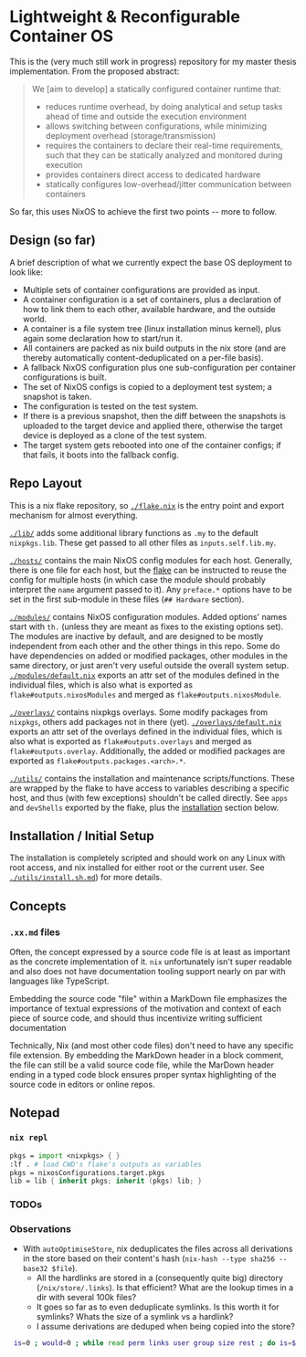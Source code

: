 
# Lightweight & Reconfigurable Container OS

This is the (very much still work in progress) repository for my master thesis implementation.
From the proposed abstract:

> We [aim to develop] a statically configured container runtime that:
> * reduces runtime overhead, by doing analytical and setup tasks ahead of time and outside the execution environment
> * allows switching between configurations, while minimizing deployment overhead (storage/transmission)
> * requires the containers to declare their real-time requirements, such that they can be statically analyzed and monitored during execution
> * provides containers direct access to dedicated hardware
> * statically configures low-overhead/jitter communication between containers

So far, this uses NixOS to achieve the first two points -- more to follow.


## Design (so far)

A brief description of what we currently expect the base OS deployment to look like:

* Multiple sets of container configurations are provided as input.
* A container configuration is a set of containers, plus a declaration of how to link them to each other, available hardware, and the outside world.
* A container is a file system tree (linux installation minus kernel), plus again some declaration how to start/run it.
* All containers are packed as nix build outputs in the nix store (and are thereby automatically content-deduplicated on a per-file basis).
* A fallback NixOS configuration plus one sub-configuration per container configurations is built.
* The set of NixOS configs is copied to a deployment test system; a snapshot is taken.
* The configuration is tested on the test system.
* If there is a previous snapshot, then the diff between the snapshots is uploaded to the target device and applied there, otherwise the target device is deployed as a clone of the test system.
* The target system gets rebooted into one of the container configs; if that fails, it boots into the fallback config.


## Repo Layout

This is a nix flake repository, so [`./flake.nix`](./flake.nix) is the entry point and export mechanism for almost everything.

[`./lib/`](./lib/) adds some additional library functions as `.my` to the default `nixpkgs.lib`. These get passed to all other files as `inputs.self.lib.my`.

[`./hosts/`](./hosts/) contains the main NixOS config modules for each host. Generally, there is one file for each host, but the [flake](./flake.nix) can be instructed to reuse the config for multiple hosts (in which case the module should probably interpret the `name` argument passed to it).
Any `preface.*` options have to be set in the first sub-module in these files (`## Hardware` section).

[`./modules/`](./modules/) contains NixOS configuration modules. Added options' names start with `th.` (unless they are meant as fixes to the existing options set).
The modules are inactive by default, and are designed to be mostly independent from each other and the other things in this repo. Some do have dependencies on added or modified packages, other modules in the same directory, or just aren't very useful outside the overall system setup.
[`./modules/default.nix`](./modules/default.nix) exports an attr set of the modules defined in the individual files, which is also what is exported as `flake#outputs.nixosModules` and merged as `flake#outputs.nixosModule`.

[`./overlays/`](./overlays/) contains nixpkgs overlays. Some modify packages from `nixpkgs`, others add packages not in there (yet).
[`./overlays/default.nix`](./overlays/default.nix) exports an attr set of the overlays defined in the individual files, which is also what is exported as `flake#outputs.overlays` and merged as `flake#outputs.overlay`. Additionally, the added or modified packages are exported as `flake#outputs.packages.<arch>.*`.

[`./utils/`](./utils/) contains the installation and maintenance scripts/functions. These are wrapped by the flake to have access to variables describing a specific host, and thus (with few exceptions) shouldn't be called directly.
See `apps` and `devShells` exported by the flake, plus the [installation](#installation--initial-setup) section below.


## Installation / Initial Setup

The installation is completely scripted and should work on any Linux with root access, and nix installed for either root or the current user.
See [`./utils/install.sh.md`](./utils/install.sh.md)) for more details.


## Concepts

### `.xx.md` files

Often, the concept expressed by a source code file is at least as important as the concrete implementation of it.
`nix` unfortunately isn't super readable and also does not have documentation tooling support nearly on par with languages like TypeScript.

Embedding the source code "file" within a MarkDown file emphasizes the importance of textual expressions of the motivation and context of each piece of source code, and should thus incentivize writing sufficient documentation

Technically, Nix (and most other code files) don't need to have any specific file extension. By embedding the MarkDown header in a block comment, the file can still be a valid source code file, while the MarDown header ending in a typed code block ensures proper syntax highlighting of the source code in editors or online repos.


## Notepad

### `nix repl`

```nix
pkgs = import <nixpkgs> { }
:lf . # load CWD's flake's outputs as variables
pkgs = nixosConfigurations.target.pkgs
lib = lib { inherit pkgs; inherit (pkgs) lib; }
```


### TODOs



### Observations

* With `autoOptimiseStore`, nix deduplicates the files across all derivations in the store based on their content's hash (`nix-hash --type sha256 --base32 $file`).
	* All the hardlinks are stored in a (consequently quite big) directory (`/nix/store/.links`). Is that efficient? What are the lookup times in a dir with several 100k files?
	* It goes so far as to even deduplicate symlinks. Is this worth it for symlinks? Whats the size of a symlink vs a hardlink?
	* I assume derivations are deduped when being copied into the store?
```bash
 is=0 ; would=0 ; while read perm links user group size rest ; do is=$(( is + size )) ; would=$(( would + (links - 1) * size )) ; done <<<"$(ls -Al /nix/store/.links | tail -n +2)" ; echo "Actual size: $is ; without dedup: $would ; gain: $(bc <<< "scale=2 ; $would/$is")"
```
